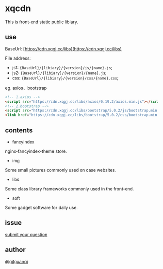 # xqcdn

This is front-end static public libiary.

## use

BaseUrl: [https://cdn.xqgj.cc/libs](https://cdn.xqgj.cc/libs)

File address:

+ js1: `{BaseUrl}/{libiary}/{version}/js/{name}.js`;
+ js2: `{BaseUrl}/{libiary}/{version}/{name}.js`;
+ css: `{BaseUrl}/{libiary}/{version}/css/{name}.css`;

eg. axios、bootstrap

```html
<!-- 1.axios -->
<script src="https://cdn.xqgj.cc/libs/axios/0.19.2/axios.min.js"></script>
<!-- 2.bootstrap -->
<script src="https://cdn.xqgj.cc/libs/bootstrap/5.0.2/js/bootstrap.min.js"></script>
<link href="https://cdn.xqgj.cc/libs/bootstrap/5.0.2/css/bootstrap.min.css" rel="stylesheet">
```

## contents

+ fancyindex

nginx-fancyindex-theme store.

+ img

Some small pictures commonly used on case websites.

+ libs

Some class library frameworks commonly used in the front-end.

+ soft

Some gadget software for daily use.

## issue

[submit your question](https://github.com/gitguanqi/xqcdn/issues/new)

## author

[@gitguanqi](https://github.com/gitguanqi)

